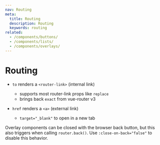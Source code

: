 ```yaml
---
nav: Routing
meta:
  title: Routing
  description: Routing
  keywords: routing
related:
  - /components/buttons/
  - /components/lists/
  - /components/overlays/
---
```


# Routing

- `to` renders a `<router-link>` (internal link)
  - supports most router-link props like `replace`
  - brings back `exact` from vue-router v3

- `href` renders a `<a>` (external link)
  - `target="_blank"` to open in a new tab

Overlay components can be closed with the browser back button, but this also triggers when calling `router.back()`. Use `:close-on-back="false"` to disable this behavior.
